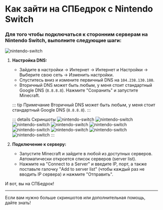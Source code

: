 # Как зайти на СПБедрок с Nintendo Switch

### Для того чтобы подключаться к сторонним серверам на Nintendo Switch, выполните следующие шаги:

![nintendo-switch](/assets/nintendo-switch/nintendo-switch1.png)

1. **Настройка DNS:**
    - Зайдите в настройки -> Интернет -> Интернет и Настройки -> Выберите свою сеть -> Изменить настройки.
    - Спуститесь вниз и измените первичный DNS на `104.238.130.180`.
    - Вторичный DNS может быть любым, у меня стоит стандартный Google DNS (`8.8.8.8`). Нажмите "Сохранить" и запустите Minecraft.

    ::: tip Примечание
    Вторичный DNS может быть любым, у меня стоит стандартный Google DNS (`8.8.8.8`).
    :::

    ::: details Скриншоты
    ![nintendo-switch](/assets/nintendo-switch/nintendo-switch2.png)
    ![nintendo-switch](/assets/nintendo-switch/nintendo-switch3.png)
    ![nintendo-switch](/assets/nintendo-switch/nintendo-switch4.png)
    ![nintendo-switch](/assets/nintendo-switch/nintendo-switch5.png)
    ![nintendo-switch](/assets/nintendo-switch/nintendo-switch6.png)
    ![nintendo-switch](/assets/nintendo-switch/nintendo-switch7.png)
    ![nintendo-switch](/assets/nintendo-switch/nintendo-switch8.png)
    ![nintendo-switch](/assets/nintendo-switch/nintendo-switch9.png)
    ![nintendo-switch](/assets/nintendo-switch/nintendo-switch10.png)
    :::

2. **Подключение к серверу:**
    - Запустите Minecraft и зайдите в любой из доступных серверов. Автоматически откроется список серверов (server list).
    - Нажмите на "Connect to a Server" и введите IP, порт, а также поставьте галочку "Add to server list" (чтобы каждый раз не вводить IP сервера) и нажмите "Отправить".

И вот, вы на СПБедрок!

---

Если вам нужно больше скриншотов или дополнительная помощь, дайте знать!